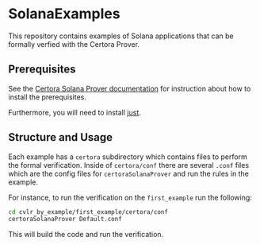 # SolanaExamples

This repository contains examples of Solana applications that can be formally verfied with the Certora Prover.

## Prerequisites

See the [Certora Solana Prover documentation](https://docs.certora.com/en/latest/docs/solana/index.html) 
for instruction about how to install the prerequisites.

Furthermore, you will need to install [just](https://just.systems/man/en/).

## Structure and Usage

Each example has a `certora` subdirectory which contains files to perform the formal verification.
Inside of `certora/conf` there are several `.conf` files which are the config files for `certoraSolanaProver` and 
run the rules in the example.

For instance, to run the verification on the `first_example` run the following:
```bash
cd cvlr_by_example/first_example/certora/conf
certoraSolanaProver Default.conf
```
This will build the code and run the verification.